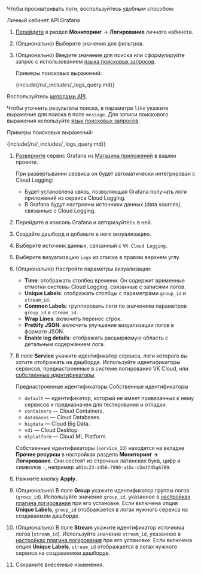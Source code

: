 Чтобы просматривать логи, воспользуйтесь удобным способом:

<tabs>
<tablist>
<tab>Личный кабинет</tab>
<tab>API</tab>
<tab>Grafana</tab>
</tablist>
<tabpanel>

1. [Перейдите](https://msk.cloud.vk.com/app/services/monitoring/logging) в раздел **Мониторинг** → **Логирование** личного кабинета.
1. (Опционально) Выберите значения для фильтров.
1. (Опционально) Введите значение для поиска или сформулируйте запрос с использованием [языка поисковых запросов](../../concepts/search-tools).

    Примеры поисковых выражений:

      {include(/ru/_includes/_logs_query.md)}

</tabpanel>
<tabpanel>

Воспользуйтесь [методами API](/ru/tools-for-using-services/api/api-spec/logging).

Чтобы уточнить результаты поиска, в параметре `like` укажите выражение для поиска в поле `message`. Для записи поискового выражения используйте [язык поисковых запросов](../../concepts/search-tools).

Примеры поисковых выражений:

  {include(/ru/_includes/_logs_query.md)}

</tabpanel>
<tabpanel>

1. [Разверните](/ru/applications-and-services/marketplace/initial-configuration/grafana-start) сервис Grafana из [Магазина приложений](https://msk.cloud.vk.com/app/services/marketplace) в вашем проекте.

    При развертывании сервиса он будет автоматически интегрирован с Cloud Logging:

      - Будет установлена связь, позволяющая Grafana получать логи приложений из сервиса Cloud Logging.
      - В Grafana будут настроены источники данных (data sources), связанные с Cloud Logging.

1. Перейдите в консоль Grafana и авторизуйтесь в ней.
1. Создайте дашборд и добавьте в него визуализацию.
1. Выберите источник данных, связанный с `VK Cloud Logging`.
1. Выберите визуализацию `Logs` из списка в правом верхнем углу.
1. (Опционально) Настройте параметры визуализации:

   - **Time**: отображать столбец времени. Он содержит временные отметки системы Cloud Logging, связанные с записями логов.
   - **Unique Labels**: отображать столбцы с параметрами `group_id` и `stream_id`.
   - **Common Labels**: группировать логи по значениям параметров `group_id` и `stream_id`.
   - **Wrap Lines**: включить перенос строк.
   - **Prettify JSON**: включить улучшение визуализации логов в формате JSON.
   - **Enable log details**: отображать расширяемую область с детальным содержанием лога.

1. В поле **Service** укажите идентификатор сервиса, логи которого вы хотите отображать на дашборде. Используйте идентификаторы сервисов, преднастроенные в системе логирования VK Cloud, или [собственные идентификаторы](../../concepts/logging-plugin#conf_parameters).

    <tabs>
    <tablist>
    <tab>Преднастроенные идентификаторы</tab>
    <tab>Собственные идентификаторы</tab>
    </tablist>
    <tabpanel>

    - `default` — идентификатор, который не имеет привязанных к нему сервисов и предназначен для тестирования и отладки.
    - `containers` — Cloud Containers.
    - `databases` — Cloud Databases.
    - `bigdata` — Cloud Big Data.
    - `vdi` — Cloud Desktop.
    - `mlplatform` — Cloud ML Platform.

    </tabpanel>
    <tabpanel>

    Собственные идентификаторы (`service_ID`) находятся на вкладке **Прочие ресурсы** в настройках раздела **Мониторинг → Логирование**. Они состоят из строчных латинских букв, цифр и символов `-`, например `a01bc23-d456-7890-a1bc-d2e3f45g6789`.

    </tabpanel>
    </tabs>

1. Нажмите кнопку **Apply**.
1. (Опционально) В поле **Group** укажите идентификатор группы логов (`group_id`). Используйте значение `group_id`, указанное в [настройках плагина логирования](../../concepts/logging-plugin#conf_parameters) при его установке. Если включена опция **Unique Labels**, `group_id` отображается в логах нужного сервиса на создаваемом дашборде.
1. (Опционально) В поле **Stream** укажите идентификатор источника логов (`stream_id`). Используйте значение `stream_id`, указанное в [настройках плагина логирования](../../concepts/logging-plugin#conf_parameters) при его установке. Если включена опция **Unique Labels**, `stream_id` отображается в логах нужного сервиса на создаваемом дашборде.
1. Сохраните внесенные изменения.

</tabpanel>
</tabs>
